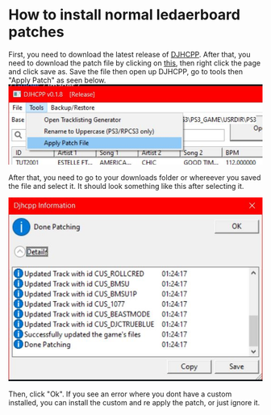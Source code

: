 # How to install normal ledaerboard patches

First, you need to download the latest release of [DJHCPP](https://github.com/MatteoGodzilla/djhcpp/releases).
After that, you need to download the patch file by clicking on [this](https://raw.githubusercontent.com/Crafty-The-Fox/djh-leaderboard-patches/main/Patches/song%20patch.xml), then right click the page and click save as. Save the file then open up DJHCPP, go to tools then "Apply Patch" as seen below. ![Apply patch](https://raw.githubusercontent.com/Crafty-The-Fox/djh-leaderboard-patches/main/Guides/images/patch%20install.JPG)

After that, you need to go to your downloads folder or whereever you saved the file and select it. It should look something like this after selecting it.


![patch installed](https://raw.githubusercontent.com/Crafty-The-Fox/djh-leaderboard-patches/main/Guides/images/done%20patching.JPG)

Then, click "Ok". If you see an error where you dont have a custom installed, you can install the custom and re apply the patch, or just ignore it.

